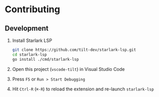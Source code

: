 # Contributing

## Development

1. Install Starlark LSP

   ```bash
   git clone https://github.com/tilt-dev/starlark-lsp.git
   cd starlark-lsp
   go install ./cmd/starlark-lsp
   ```

2. Open this project (`vscode-tilt`) in Visual Studio Code
3. Press `F5` or `Run > Start Debugging`
4. Hit `Ctrl-R` (`⌘-R`) to reload the extension and re-launch `starlark-lsp`
